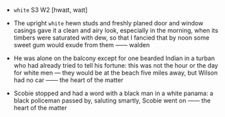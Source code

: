 - `white` S3 W2 [hwaɪt, waɪt]



-  The upright `white` hewn studs and freshly planed door and window casings gave it a clean and airy look, especially in the morning, when its timbers were saturated with dew, so that I fancied that by noon some sweet gum would exude from them —— walden

-  He was alone on the balcony except for one bearded Indian in a turban who had already tried to tell his fortune: this was not the hour or the day for white men — they would be at the beach five miles away, but Wilson had no car —— the heart of the matter

-  Scobie stopped and had a word with a black man in a white panama: a black policeman passed by, saluting smartly, Scobie went on —— the heart of the matter